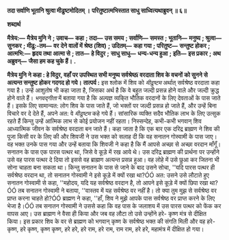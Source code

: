 **तदा सर्वाणि भूतानि श्रुत्वा मीढुष्टमोदितम् ।** **परितुष्टात्मभिस्तात साधु साध्वित्यथाब्रुवन् ॥ ६॥** 

**शब्दार्थ** 

**मैत्रेय:—** **मैत्रेय मुनि ने** **; उवाच—** **कहा** **; तदा—** **उस समय** **; सर्वाणि—** **समस्त** **; भूतानि—** **मनुष्य** **; श्रुत्वा—** **सुनकर** **; मीढु:-तम—** **वर** **देने वालों में श्रेष्ठ (शिव)** **; उदितम्—** **कहा गया** **; परितुष्ट—** **सन्तुष्ट होकर** **; आत्मभि:—** **हृदय तथा आत्मा से** **; तात—** **हे विदुर** **;** **साधु साधु—** **धन्य-धन्य हुआ** **; इति—** **इस प्रकार** **; अथ अब्रुवन्—** **जैसा हम कह चुके हैं।** **.** 

**मैत्रेय मुनि ने कहा : हे विदुर, वहाँ पर उपस्थित सभी मनुष्य सर्वश्रेष्ठï वरदाता शिव के वचनों** **को सुनने से अत्यन्त सन्तुष्ट होकर गदगद हो गये।** **तात्पर्य :** इस श्लोक में शिव को *मीढुष्टम* अर्थात् सर्वश्रेष्ठ वरदाता कहा गया है। उन्हें आशुतोष भी कहा जाता है, जिसका अर्थ है कि वे बहुत जल्दी प्रसन्न होने वाले और जल्दी क्रुद्ध होने वाले हैं। *भगवद्गीता* में बताया गया है कि अल्पज्ञ व्यकि्त भौतिक वरदानों के लिए देवताओं के पास जाते हैं। इसके लिए सामान्यत: लोग शिव के पास जाते हैं, जो भक्तों पर जल्दी प्रसन्न हो जाते हैं, और उन्हें बिना विचारे वर दे देते हैं, अपने अत: वे *मीढुष्टम* कहे गये हैं। सांसारिक व्यक्ति सदैव भौतिक लाभ के लिए उत्सुक रहते हैं किन्तु उन्हें आत्मिक लाभ से कोई प्रयोजन नहीं रहता। निस्सन्देह, कभी-कभी भगवान् शिव आध्यात्मिक जीवन के सर्वश्रेष्ठ वरदाता बन जाते हैं। कहा जाता है कि एक बार एक दरिद्र ब्राह्मण ने शिव की पूजा किसी वर के लिए की और शिवजी ने उस भक्त को सलाह दी कि वह सनातन गोस्वामी के पास जाए। वह भक्त उनके पास गया और उन्हें बताया कि शिवजी ने कहा है कि मैं आपसे अच्छा से अच्छा वरदान माँगूँ। सनातन के पास एक पारस पत्थर था, जिसे वे कूड़े में रख आये थे। उस दरिद्र ब्राह्मण की प्रार्थना पर उन्होंने उसे वह पारस पत्थर दे दिया तो इससे वह ब्राह्मण अत्यन्त प्रसन्न हुआ। वह लोहे में उसे छुआ कर जितना भी सोना चाहता बना सकता था। किन्तु सनातन के पास से जाने के बाद उसने सोचा, ''यदि पारस पत्थर ही सर्वश्रेष्ठ वरदान था, तो सनातन गोस्वामी ने इसे कूड़े में क्यों रखा था?ÓÓ अत: उसने उसे लौटाते हुए सनातन गोस्वामी से कहा, ''महोदय, यदि यह सर्वश्रेष्ठ वरदान है, तो आपने इसे कूड़े में क्यों छिपा रखा था?ÓÓ तब सनातन गोस्वामी ने बताया, ''वास्तव में यह सर्वश्रेष्ठ वर नहीं है। तो क्या तुम मुझ से सर्वश्रेष्ठ वर प्राप्त करना चाहते हो?ÓÓ ब्राह्मण ने कहा, ''हाँ, शिव ने मुझे आपके पास सर्वश्रेष्ठ वर प्राप्त करने के लिए भेजा है।ÓÓ तब सनातन गोस्वामी ने उससे कहा कि वह पास के जलाशय में उस पारस पत्थर को फेंक कर वापस आए। उस ब्राह्मण ने वैसा ही किया और जब वह लौटा तो उसे उन्होंने हरे- कृष्ण मंत्र से दीक्षित किया। इस प्रकार शिव के वर से ब्राह्मण को भगवान् कृष्ण के सर्वश्रेष्ठ भक्त की संगति मिली और वह हरे-कृष्ण, हरे कृष्ण, कृष्ण कृष्ण, हरे हरे, हरे राम, हरे राम, राम राम, हरे हरे, महामंत्र में दीक्षित हो गया।  
